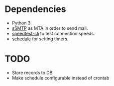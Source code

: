 # Dependencies
* Python 3
* [sSMTP](https://wiki.debian.org/sSMTP) as MTA in order to send mail. 
* [speedtest-cli](https://github.com/sivel/speedtest-cli) to test connection speeds.
* [schedule](https://github.com/dbader/schedule) for setting timers.

# TODO
* Store records to DB
* Make schedule configurable instead of crontab
